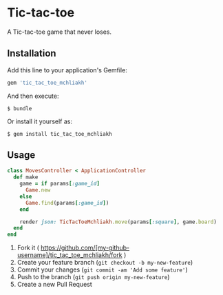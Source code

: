 # Tic-tac-toe

A Tic-tac-toe game that never loses.

## Installation

Add this line to your application's Gemfile:

```ruby
gem 'tic_tac_toe_mchliakh'
```

And then execute:

    $ bundle

Or install it yourself as:

    $ gem install tic_tac_toe_mchliakh

## Usage

```ruby
class MovesController < ApplicationController
  def make
    game = if params[:game_id]
      Game.new
    else
      Game.find(params[:game_id])
    end

    render json: TicTacToeMchliakh.move(params[:square], game.board)
  end
end
```

1. Fork it ( https://github.com/[my-github-username]/tic_tac_toe_mchliakh/fork )
2. Create your feature branch (`git checkout -b my-new-feature`)
3. Commit your changes (`git commit -am 'Add some feature'`)
4. Push to the branch (`git push origin my-new-feature`)
5. Create a new Pull Request
